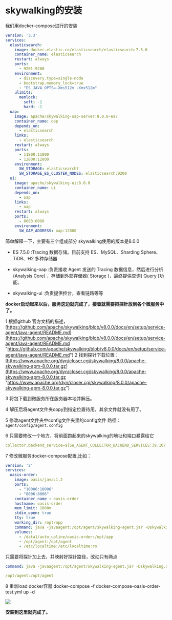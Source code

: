 # skywalking的安装

我们用docker-compose进行的安装

```yaml
version: '3.3'
services:
  elasticsearch:
    image: docker.elastic.co/elasticsearch/elasticsearch:7.5.0
    container_name: elasticsearch
    restart: always
    ports:
      - 9201:9200
    environment:
      - discovery.type=single-node
      - bootstrap.memory_lock=true
      - "ES_JAVA_OPTS=-Xms512m -Xmx512m"
    ulimits:
      memlock:
        soft: -1
        hard: -1
  oap:
    image: apache/skywalking-oap-server:8.0.0-es7
    container_name: oap
    depends_on:
      - elasticsearch
    links:
      - elasticsearch
    restart: always
    ports:
      - 11800:11800
      - 12800:12800
    environment:
      SW_STORAGE: elasticsearch7
      SW_STORAGE_ES_CLUSTER_NODES: elasticsearch:9200
  ui:
    image: apache/skywalking-ui:8.0.0
    container_name: ui
    depends_on:
      - oap
    links:
      - oap
    restart: always
    ports:
      - 8083:8080
    environment:
      SW_OAP_ADDRESS: oap:12800
```

简单解释一下，主要有三个组成部分 skywalking使用的版本是8.0.0

*   ES 7.5.0 :Tracing 数据存储。目前支持 ES、MySQL、Sharding Sphere、TiDB、H2 多种存储器

*   skywalking-oap :负责接收 Agent 发送的 Tracing 数据信息，然后进行分析(Analysis Core) ，存储到外部存储器( Storage )，最终提供查询( Query )功能。

*   skywalking-ui :负责提供控台，查看链路等等

**docker启动起来以后，服务这边就完成了，接着就需要把探针放到各个微服务中了。**

1 根据github 官方文档的描述，[https://github.com/apache/skywalking/blob/v8.0.0/docs/en/setup/service-agent/java-agent/README.md](https://github.com/apache/skywalking/blob/v8.0.0/docs/en/setup/service-agent/java-agent/README.md "https://github.com/apache/skywalking/blob/v8.0.0/docs/en/setup/service-agent/java-agent/README.md")
2 找到探针下载位置：[https://www.apache.org/dyn/closer.cgi/skywalking/8.0.0/apache-skywalking-apm-8.0.0.tar.gz](https://www.apache.org/dyn/closer.cgi/skywalking/8.0.0/apache-skywalking-apm-8.0.0.tar.gz "https://www.apache.org/dyn/closer.cgi/skywalking/8.0.0/apache-skywalking-apm-8.0.0.tar.gz")

3 将包下载到微服务所在服务器本地并解压。

4 解压后将agent文件夹copy到指定位置待用，其余文件就没有用了。

5 修改agent文件夹中config文件夹里的config文件 路径：`agent/config/agent.config`

6 只需要修改一个地方，将前面跑起来的skywalking的地址和端口暴露给它

```yaml
collector.backend_service=${SW_AGENT_COLLECTOR_BACKEND_SERVICES:39.107.158.161:11800}
```

7 修改微服务docker-compose配置,比如：

```yaml
version: '2'
services:
  oasis-order:
    image: oasis/java:1.2 
    ports:
      - "10006:10006"
      - "8006:8006"
    container_name : oasis-order
    hostname: oasis-order
    mem_limit: 1000m
    stdin_open: true
    tty: true
    working_dir: /opt/app
    command: java -javaagent:/opt/agent/skywalking-agent.jar -Dskywalking.agent.service_name=oasis-order  -Dfile.encoding=UTF-8 -Duser.timezone=GMT+08 -Dspring.profiles.active=test -jar -Xmx256M -Xdebug -Xrunjdwp:transport=dt_socket,server=y,suspend=n,address=8006 oasis-ct-order-server.jar
    volumes:
      - /data1/auto_upline/oasis-order:/opt/app
      - /opt/agent:/opt/agent
      - /etc/localtime:/etc/localtime:ro
```

只需要将探针加上去，并映射好探针路径，改动只有两点

```yaml
command: java -javaagent:/opt/agent/skywalking-agent.jar -Dskywalking.agent.service_name=oasis-order
```

```yaml
/opt/agent:/opt/agent
```

8 重新load docker容器 docker-compose -f docker-compose-oasis-order-test.yml up -d

![](https://tva1.sinaimg.cn/large/e6c9d24ely1h1rjcjbc7gj21mw0u0wjq.jpg)

**安装到这里就完成了。**
